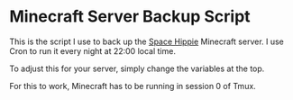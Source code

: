 # Minecraft Server Backup Script

This is the script I use to back up the [Space Hippie](https://www.spacehippie.ca) Minecraft server. I use Cron to run it every night at 22:00 local time.

To adjust this for your server, simply change the variables at the top.

For this to work, Minecraft has to be running in session 0 of Tmux.
